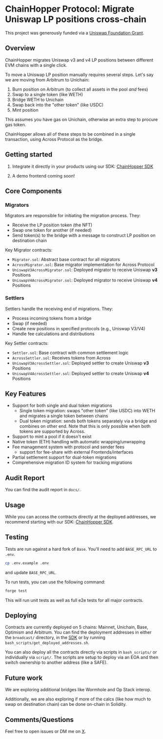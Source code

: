 # ChainHopper Protocol: Migrate Uniswap LP positions cross-chain

This project was generously funded via a [Uniswap Foundation Grant](https://x.com/UniswapFND). 

## Overview

ChainHopper migrates Uniswap v3 and v4 LP positions between different EVM chains with a single click.

To move a Uniswap LP position manually requires several steps. Let's say we are moving from Arbitrum to Unichain:
1. Burn position on Arbitrum (to collect all assets in the pool *and* fees)
2. Swap to a single token (like WETH)
3. Bridge WETH to Unichain
4. Swap back into the "other token" (like USDC)
5. Mint position

This assumes you have gas on Unichain, otherwise an extra step to procure gas token.

ChainHopper allows all of these steps to be combined in a single transaction, using Across Protocol as the bridge.

## Getting started

1. Integrate it directly in your products using our SDK: [ChainHopper SDK](https://github.com/meliopolis/chainhopper-sdk/)

2. A demo frontend coming soon!

## Core Components

### Migrators

Migrators are responsible for initiating the migration process. They:
- Receive the LP position token (the NFT)
- Swap one token for another (if needed)
- Send token(s) to the bridge with a message to construct LP position on destination chain

Key Migrator contracts:
- `Migrator.sol`: Abstract base contract for all migrators
- `AcrossMigrator.sol`: Base migrator implementation for Across Protocol
- `UniswapV3AcrossMigrator.sol`: Deployed migrator to receive Uniswap **v3** Positions
- `UniswapV4AcrossMigrator.sol`: Deployed migrator to receive Uniswap **v4** Positions

### Settlers

Settlers handle the receiving end of migrations. They:
- Process incoming tokens from a bridge
- Swap (if needed)
- Create new positions in specified protocols (e.g., Uniswap V3/V4)
- Handle fee calculations and distributions

Key Settler contracts:
- `Settler.sol`: Base contract with common settlement logic
- `AcrossSettler.sol`: Receives tokens from Across
- `UniswapV3AcrossSettler.sol`: Deployed settler to create Uniswap **v3** Positions
- `UniswapV4AcrossSettler.sol`: Deployed settler to create Uniswap **v4** Positions


## Key Features

- Support for both single and dual token migrations
  - Single token migration: swaps "other token" (like USDC) into WETH and migrates a single token between chains
  - Dual token migration: sends both tokens separately via a bridge and combines on other end. Note that this is only possible when both tokens are supported by Across.
- Support to mint a pool if it doesn't exist
- Native token (ETH) handling with automatic wrapping/unwrapping
- Fee management system with protocol and sender fees
  - support for fee-share with external Frontends/interfaces
- Partial settlement support for dual-token migrations
- Comprehensive migration ID system for tracking migrations

## Audit Report

You can find the audit report in `docs/`.

## Usage

While you can access the contracts directly at the deployed addresses, we recommend starting with our SDK: [ChainHopper SDK](https://github.com/meliopolis/chainhopper-sdk).

## Testing

Tests are run against a hard fork of `Base`. You'll need to add `BASE_RPC_URL` to `.env`. 

```bash
cp .env.example .env
```

and update `BASE_RPC_URL`.

To run tests, you can use the following command:

```bash
forge test
```

This will run unit tests as well as full e2e tests for all major contracts.

## Deploying

Contracts are currently deployed on 5 chains: Mainnet, Unichain, Base, Optimism and Arbitrum. You can find the deployment addresses in either the `broadcast/` directory, in the [SDK](https://github.com/meliopolis/chainhopper-sdk/blob/main/src/chains.ts) or by running `bash_scripts/get_deployed_addresses.sh`. 

You can also deploy all the contracts directly via scripts in `bash_scripts/` or individually via `script/`. The scripts are setup to deploy via an EOA and then switch ownership to another address (like a SAFE).

## Future work

We are exploring additional bridges like Wormhole and Op Stack interop.

Additionally, we are also exploring if more of the calcs (like how much to swap on destination chain) can be done on-chain in Solidity.

## Comments/Questions

Feel free to open issues or DM me on [X](https://x.com/aseemsood_).